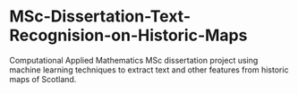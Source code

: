 # MSc-Dissertation-Text-Recognision-on-Historic-Maps
Computational Applied Mathematics MSc dissertation project using machine learning techniques to extract text and other features from historic maps of Scotland.
